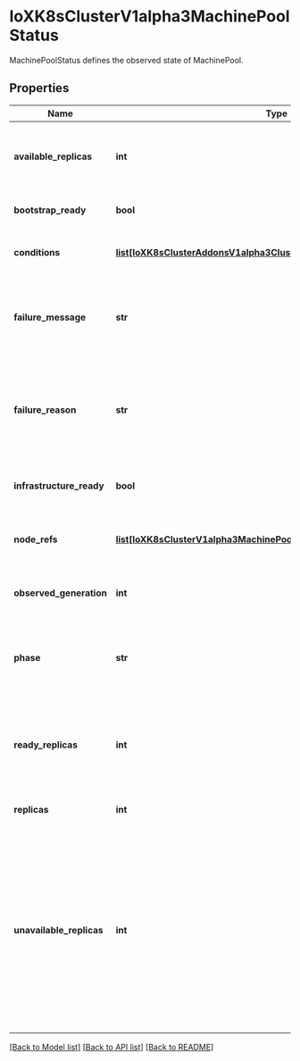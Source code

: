 # IoXK8sClusterV1alpha3MachinePoolStatus

MachinePoolStatus defines the observed state of MachinePool.
## Properties
Name | Type | Description | Notes
------------ | ------------- | ------------- | -------------
**available_replicas** | **int** | The number of available replicas (ready for at least minReadySeconds) for this MachinePool. | [optional] 
**bootstrap_ready** | **bool** | BootstrapReady is the state of the bootstrap provider. | [optional] 
**conditions** | [**list[IoXK8sClusterAddonsV1alpha3ClusterResourceSetStatusConditions]**](IoXK8sClusterAddonsV1alpha3ClusterResourceSetStatusConditions.md) | Conditions define the current service state of the MachinePool. | [optional] 
**failure_message** | **str** | FailureMessage indicates that there is a problem reconciling the state, and will be set to a descriptive error message. | [optional] 
**failure_reason** | **str** | FailureReason indicates that there is a problem reconciling the state, and will be set to a token value suitable for programmatic interpretation. | [optional] 
**infrastructure_ready** | **bool** | InfrastructureReady is the state of the infrastructure provider. | [optional] 
**node_refs** | [**list[IoXK8sClusterV1alpha3MachinePoolStatusNodeRefs]**](IoXK8sClusterV1alpha3MachinePoolStatusNodeRefs.md) | NodeRefs will point to the corresponding Nodes if it they exist. | [optional] 
**observed_generation** | **int** | ObservedGeneration is the latest generation observed by the controller. | [optional] 
**phase** | **str** | Phase represents the current phase of cluster actuation. E.g. Pending, Running, Terminating, Failed etc. | [optional] 
**ready_replicas** | **int** | The number of ready replicas for this MachinePool. A machine is considered ready when the node has been created and is \&quot;Ready\&quot;. | [optional] 
**replicas** | **int** | Replicas is the most recently observed number of replicas. | [optional] 
**unavailable_replicas** | **int** | Total number of unavailable machine instances targeted by this machine pool. This is the total number of machine instances that are still required for the machine pool to have 100% available capacity. They may either be machine instances that are running but not yet available or machine instances that still have not been created. | [optional] 

[[Back to Model list]](../README.md#documentation-for-models) [[Back to API list]](../README.md#documentation-for-api-endpoints) [[Back to README]](../README.md)



